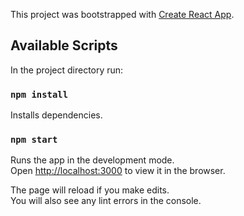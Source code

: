 This project was bootstrapped with [Create React App](https://github.com/facebook/create-react-app).

## Available Scripts

In the project directory run:

### `npm install`
Installs dependencies.

### `npm start`

Runs the app in the development mode.<br />
Open [http://localhost:3000](http://localhost:3000) to view it in the browser.

The page will reload if you make edits.<br />
You will also see any lint errors in the console.
